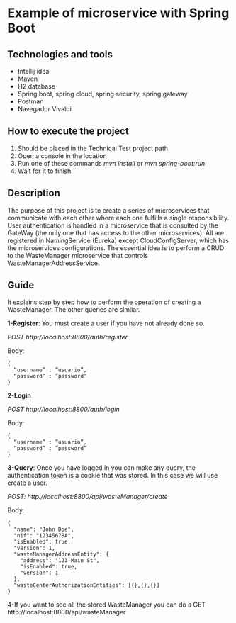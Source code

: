 # Example of microservice with Spring Boot
## Technologies and tools
- Intellij idea
-	Maven
-	H2 database
-	Spring boot, spring cloud, spring security, spring gateway
-	Postman
-	Navegador Vivaldi

## How to execute the project
1. Should be placed in the Technical Test project path
2. Open a console in the location
3. Run one of these commands _mvn install_ or _mvn spring-boot:run_
4. Wait for it to finish.

## Description
The purpose of this project is to create a series of microservices that communicate with each other where each one fulfills a single responsibility. User authentication is handled in a microservice that is consulted by the GateWay (the only one that has access to the other microservices). All are registered in NamingService (Eureka) except CloudConfigServer, which has the microservices configurations. The essential idea is to perform a CRUD to the WasteManager microservice that controls WasteManagerAddressService.

## Guide
It explains step by step how to perform the operation of creating a WasteManager. The other queries are similar.

**1-Register**: You must create a user if you have not already done so.

_POST http://localhost:8800/auth/register_

Body:
```
{
  “username” : ”usuario”,
  “password” : ”password”
}
```

**2-Login**

_POST http://localhost:8800/auth/login_

Body:
```
{
  “username” : ”usuario”,
  “password” : ”password”
}
```

**3-Query**: Once you have logged in you can make any query, the authentication token is a cookie that was stored. In this case we will use create a user.

_POST: http://localhost:8800/api/wasteManager/create_

Body:
```
{
  "name": "John Doe",
  "nif": "12345678A",
  "isEnabled": true,
  "version": 1,
  "wasteManagerAddressEntity": {
    "address": "123 Main St",
    "isEnabled": true,
    "version": 1
  },
  "wasteCenterAuthorizationEntities": [{},{},{}]
}
```

4-If you want to see all the stored WasteManager you can do a GET http://localhost:8800/api/wasteManager
